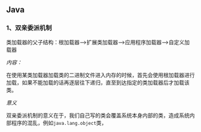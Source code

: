 ## Java

### 1、双亲委派机制

类加载器的父子结构：根加载器—>扩展类加载器—>应用程序加载器—>自定义加载器

*内容：*

​	在使用某类加载器加载类的二进制文件进入内存的时候，首先会使用根加载器进行加载，如果不能加载的话再逐层往下递归，直至到达指定的类加载器后才加载该类。

*意义*

​	双亲委派机制的意义在于，我们自己写的类会覆盖系统本身内部的类，造成系统内部程序的混乱，例如`java.lang.object`类，

